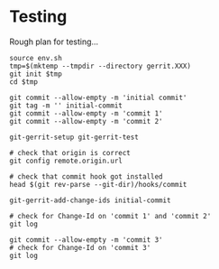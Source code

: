 # Testing

Rough plan for testing...

    source env.sh
    tmp=$(mktemp --tmpdir --directory gerrit.XXX)
    git init $tmp
    cd $tmp

    git commit --allow-empty -m 'initial commit'
    git tag -m '' initial-commit
    git commit --allow-empty -m 'commit 1'
    git commit --allow-empty -m 'commit 2'

    git-gerrit-setup git-gerrit-test

    # check that origin is correct
    git config remote.origin.url

    # check that commit hook got installed
    head $(git rev-parse --git-dir)/hooks/commit

    git-gerrit-add-change-ids initial-commit

    # check for Change-Id on 'commit 1' and 'commit 2'
    git log

    git commit --allow-empty -m 'commit 3'
    # check for Change-Id on 'commit 3'
    git log
